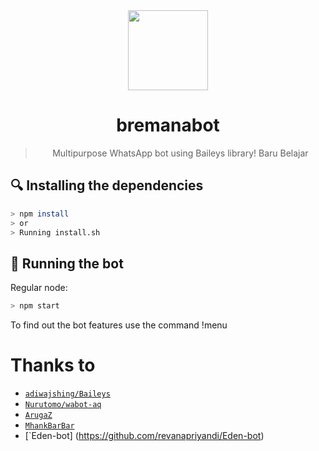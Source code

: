 <div align="center">
<img src="https://hero.fandom.com/wiki/Rikka_Takanashi/ekabremana32rikka/whatsapp-bot/master/media/img/Rikkatakanashi.png" width="128" height="128"/>

# bremanabot

> Multipurpose WhatsApp bot using Baileys library!
> Baru Belajar
>

</div>


## 🔍 Installing the dependencies
```bash
> npm install
> or
> Running install.sh
```

## 🚀 Running the bot
Regular node:
```bash
> npm start
```
To find out the bot features use the command !menu


# Thanks to
* [`adiwajshing/Baileys`](https://github.com/adiwajshing/Baileys)
* [`Nurutomo/wabot-aq`](https://github.com/Nurutomo/wabot-aq)
* [`ArugaZ`](https://github.com/ArugaZ)
* [`MhankBarBar`](https://github.com/MhankBarBar)
* [`Eden-bot] (https://github.com/revanapriyandi/Eden-bot)


